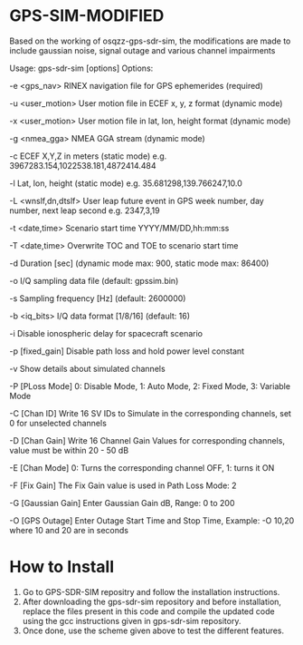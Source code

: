 # GPS-SIM-MODIFIED
Based on the working of osqzz-gps-sdr-sim, the modifications are made to include gaussian noise, signal outage and various channel impairments

Usage: gps-sdr-sim [options]
Options:

  -e <gps_nav>          RINEX navigation file for GPS ephemerides (required)
  
  -u <user_motion>      User motion file in ECEF x, y, z format (dynamic mode)
  
  -x <user_motion>      User motion file in lat, lon, height format (dynamic mode)
  
  -g <nmea_gga>         NMEA GGA stream (dynamic mode)
  
  -c <location>         ECEF X,Y,Z in meters (static mode) e.g. 3967283.154,1022538.181,4872414.484
  
  -l <location>         Lat, lon, height (static mode) e.g. 35.681298,139.766247,10.0
  
  -L <wnslf,dn,dtslf>   User leap future event in GPS week number, day number, next leap second e.g. 2347,3,19
  
  -t <date,time>        Scenario start time YYYY/MM/DD,hh:mm:ss
  
  -T <date,time>        Overwrite TOC and TOE to scenario start time
  
  -d <duration>         Duration [sec] (dynamic mode max: 900, static mode max: 86400)
  
  -o <output>           I/Q sampling data file (default: gpssim.bin)
  
  -s <frequency>        Sampling frequency [Hz] (default: 2600000)
  
  -b <iq_bits>          I/Q data format [1/8/16] (default: 16)
  
  -i                    Disable ionospheric delay for spacecraft scenario
  
  -p [fixed_gain]       Disable path loss and hold power level constant
  
  -v                    Show details about simulated channels
  
  -P [PLoss Mode]       0: Disable Mode, 1: Auto Mode, 2: Fixed Mode, 3: Variable Mode  
  
  -C [Chan ID]            Write 16 SV IDs to Simulate in the corresponding channels, set 0 for unselected channels  
  
  -D [Chan Gain]        Write 16 Channel Gain Values for corresponding channels, value must be within 20 - 50 dB  
  
  -E [Chan Mode]        0: Turns the corresponding channel OFF, 1: turns it ON  
  
  -F [Fix Gain]           The Fix Gain value is used in Path Loss Mode: 2  
  
  -G [Gaussian Gain]     Enter Gaussian Gain dB, Range: 0 to 200  
  
  -O [GPS Outage]                Enter Outage Start Time and Stop Time, Example: -O 10,20 where 10 and 20 are in seconds

# How to Install

1. Go to GPS-SDR-SIM repositry and follow the installation instructions.
2. After downloading the gps-sdr-sim repository and before installation, replace the files present in this code and compile the updated code using the gcc instructions given in gps-sdr-sim repository.
3. Once done, use the scheme given above to test the different features.
